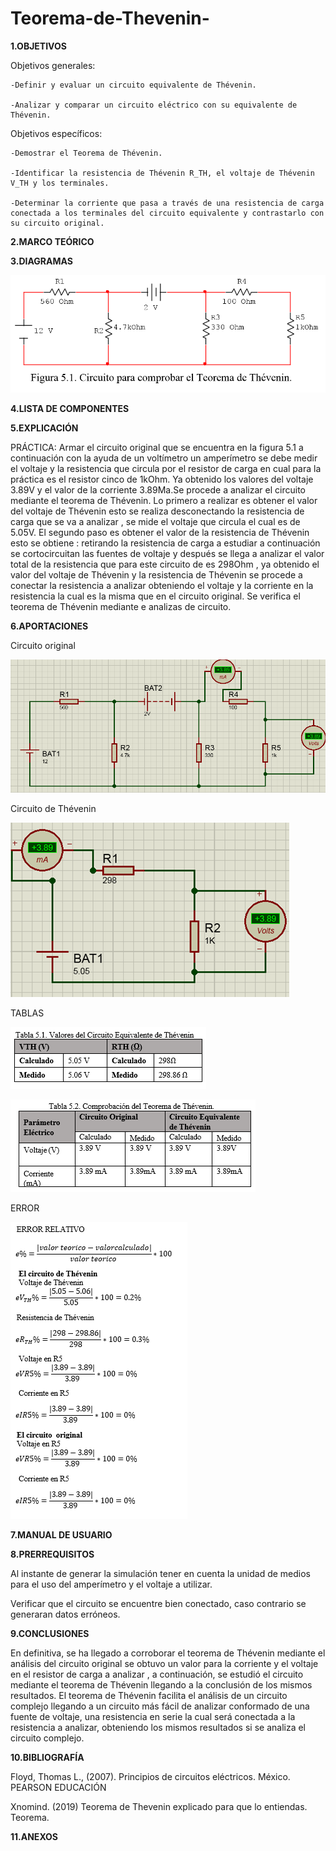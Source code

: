 # Teorema-de-Thevenin-
**1.OBJETIVOS**

Objetivos generales:

	-Definir y evaluar un circuito equivalente de Thévenin. 
  
	-Analizar y comparar un circuito eléctrico con su equivalente de Thévenin. 
  
Objetivos específicos:

	-Demostrar el Teorema de Thévenin. 
  
	-Identificar la resistencia de Thévenin R_TH, el voltaje de Thévenin  V_TH y los terminales. 
  
	-Determinar la corriente que pasa a través de una resistencia de carga conectada a los terminales del circuito equivalente y contrastarlo con su circuito original.

**2.MARCO TEÓRICO**

**3.DIAGRAMAS**

![circuito](https://github.com/Katherine01-Arevalo/Teorema-de-Thevenin-/blob/main/img/circuito%20L5.png)

**4.LISTA DE COMPONENTES**


**5.EXPLICACIÓN**

PRÁCTICA:
Armar el circuito original que se encuentra en la figura 5.1 a continuación con la ayuda de un voltímetro un amperímetro se  debe medir el voltaje y la resistencia que circula por el resistor de carga  en cual para la práctica es el resistor cinco de 1kOhm. Ya obtenido los valores del voltaje 3.89V y el valor de la corriente 3.89Ma.Se  procede a analizar el circuito mediante el teorema de Thévenin.
Lo primero a realizar es obtener el valor  del voltaje de Thévenin esto se realiza desconectando la resistencia de carga que se va a analizar , se mide el voltaje que circula el cual es de 5.05V. El segundo paso es obtener el valor de la resistencia de Thévenin esto se obtiene  : retirando la resistencia de carga a estudiar a continuación se cortocircuitan las fuentes de voltaje y después se llega a analizar el valor total de la resistencia que para este circuito de es 298Ohm ,  ya obtenido el valor del voltaje de Thévenin y la resistencia de Thévenin se procede a conectar  la resistencia a analizar  obteniendo el voltaje y la corriente en  la resistencia la cual es la misma que en el circuito original.
Se verifica el teorema de Thévenin   mediante e analizas de circuito.

**6.APORTACIONES**

Circuito original 

![circuitooriginal](https://github.com/Katherine01-Arevalo/Teorema-de-Thevenin-/blob/main/img/simulacion%20origina%C2%B4l.png)

Circuito de Thévenin 

![circuito t](https://github.com/Katherine01-Arevalo/Teorema-de-Thevenin-/blob/main/img/simulacion%205.png)

TABLAS 

![TABLA1](https://github.com/Katherine01-Arevalo/Teorema-de-Thevenin-/blob/main/img/tabla1.png)

![TABLA2](https://github.com/Katherine01-Arevalo/Teorema-de-Thevenin-/blob/main/img/tabla2.png)

ERROR 

![ERROR](https://github.com/Katherine01-Arevalo/Teorema-de-Thevenin-/blob/main/img/errores%20L5.png)


**7.MANUAL DE USUARIO**

**8.PRERREQUISITOS**

Al instante de generar la simulación tener en cuenta la unidad de medios para el uso del amperímetro y el voltaje a utilizar.

Verificar que el circuito se encuentre bien conectado, caso contrario se generaran datos erróneos.

**9.CONCLUSIONES**

En definitiva, se  ha llegado a corroborar  el teorema de Thévenin mediante el análisis del circuito original se obtuvo un valor para la corriente y el voltaje en el resistor de carga a analizar , a continuación, se  estudió el circuito mediante el teorema de Thévenin llegando a la conclusión de los mismos resultados.
El teorema de Thévenin facilita el análisis de un circuito complejo llegando a un circuito más fácil de analizar conformado de una fuente de voltaje, una resistencia en serie la cual será conectada a la resistencia a analizar, obteniendo los mismos resultados si se analiza el circuito complejo.

**10.BIBLIOGRAFÍA**

Floyd, Thomas L., (2007). Principios de circuitos eléctricos. México. PEARSON EDUCACIÓN

Xnomind. (2019) Teorema de Thevenin explicado para que lo entiendas. Teorema. 

**11.ANEXOS**
